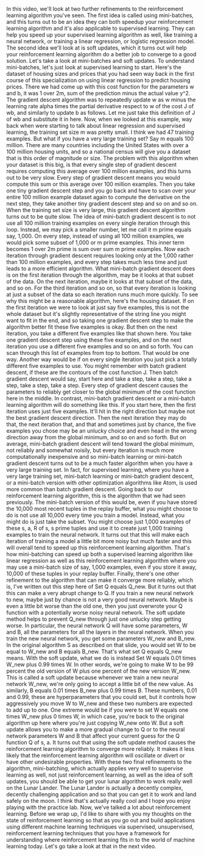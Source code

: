In this video, we'll look at two further refinements to the reinforcement learning algorithm you've seen. The first idea is called using mini-batches, and this turns out to be an idea they can both speedup your reinforcement learning algorithm and it's also applicable to supervised learning. They can help you speed up your supervised learning algorithm as well, like training a neural network, or training a linear regression, or logistic regression model. The second idea we'll look at is soft updates, which it turns out will help your reinforcement learning algorithm do a better job to converge to a good solution. Let's take a look at mini-batches and soft updates. To understand mini-batches, let's just look at supervised learning to start. Here's the dataset of housing sizes and prices that you had seen way back in the first course of this specialization on using linear regression to predict housing prices. There we had come up with this cost function for the parameters w and b, it was 1 over 2m, sum of the prediction minus the actual value y^​2. The gradient descent algorithm was to repeatedly update w as w minus the learning rate alpha times the partial derivative respect to w of the cost J of wb, and similarly to update b as follows. Let me just take this definition of J of wb and substitute it in here. Now, when we looked at this example, way back when were starting to talk about linear regression and supervised learning, the training set size m was pretty small. I think we had 47 training examples. But what if you have a very large training set? Say m equals 100 million. There are many countries including the United States with over a 100 million housing units, and so a national census will give you a dataset that is this order of magnitude or size. The problem with this algorithm when your dataset is this big, is that every single step of gradient descent requires computing this average over 100 million examples, and this turns out to be very slow. Every step of gradient descent means you would compute this sum or this average over 100 million examples. Then you take one tiny gradient descent step and you go back and have to scan over your entire 100 million example dataset again to compute the derivative on the next step, they take another tiny gradient descent step and so on and so on. When the training set size is very large, this gradient descent algorithm turns out to be quite slow. The idea of mini-batch gradient descent is to not use all 100 million training examples on every single iteration through this loop. Instead, we may pick a smaller number, let me call it m prime equals say, 1,000. On every step, instead of using all 100 million examples, we would pick some subset of 1,000 or m prime examples. This inner term becomes 1 over 2m prime is sum over sum m prime examples. Now each iteration through gradient descent requires looking only at the 1,000 rather than 100 million examples, and every step takes much less time and just leads to a more efficient algorithm. What mini-batch gradient descent does is on the first iteration through the algorithm, may be it looks at that subset of the data. On the next iteration, maybe it looks at that subset of the data, and so on. For the third iteration and so on, so that every iteration is looking at just a subset of the data so each iteration runs much more quickly. To see why this might be a reasonable algorithm, here's the housing dataset. If on the first iteration we were to look at just say five examples, this is not the whole dataset but it's slightly representative of the string line you might want to fit in the end, and so taking one gradient descent step to make the algorithm better fit these five examples is okay. But then on the next iteration, you take a different five examples like that shown here. You take one gradient descent step using these five examples, and on the next iteration you use a different five examples and so on and so forth. You can scan through this list of examples from top to bottom. That would be one way. Another way would be if on every single iteration you just pick a totally different five examples to use. You might remember with batch gradient descent, if these are the contours of the cost function J. Then batch gradient descent would say, start here and take a step, take a step, take a step, take a step, take a step. Every step of gradient descent causes the parameters to reliably get closer to the global minimum of the cost function here in the middle. In contrast, mini-batch gradient descent or a mini-batch learning algorithm will do something like this. If you start here, then the first iteration uses just five examples. It'll hit in the right direction but maybe not the best gradient descent direction. Then the next iteration they may do that, the next iteration that, and that and sometimes just by chance, the five examples you chose may be an unlucky choice and even head in the wrong direction away from the global minimum, and so on and so forth. But on average, mini-batch gradient descent will tend toward the global minimum, not reliably and somewhat noisily, but every iteration is much more computationally inexpensive and so mini-batch learning or mini-batch gradient descent turns out to be a much faster algorithm when you have a very large training set. In fact, for supervised learning, where you have a very large training set, mini-batch learning or mini-batch gradient descent, or a mini-batch version with other optimization algorithms like Atom, is used more common than batch gradient descent. Going back to our reinforcement learning algorithm, this is the algorithm that we had seen previously. The mini-batch version of this would be, even if you have stored the 10,000 most recent tuples in the replay buffer, what you might choose to do is not use all 10,000 every time you train a model. Instead, what you might do is just take the subset. You might choose just 1,000 examples of these s, a, R of s, s prime tuples and use it to create just 1,000 training examples to train the neural network. It turns out that this will make each iteration of training a model a little bit more noisy but much faster and this will overall tend to speed up this reinforcement learning algorithm. That's how mini-batching can speed up both a supervised learning algorithm like linear regression as well as this reinforcement learning algorithm where you may use a mini-batch size of say, 1,000 examples, even if you store it away, 10,000 of these tuples in your replay buffer. Finally, there's one other refinement to the algorithm that can make it converge more reliably, which is, I've written out this step here of Set Q equals Q_new. But it turns out that this can make a very abrupt change to Q. If you train a new neural network to new, maybe just by chance is not a very good neural network. Maybe is even a little bit worse than the old one, then you just overwrote your Q function with a potentially worse noisy neural network. The soft update method helps to prevent Q_new through just one unlucky step getting worse. In particular, the neural network Q will have some parameters, W and B, all the parameters for all the layers in the neural network. When you train the new neural network, you get some parameters W_new and B_new. In the original algorithm S as described on that slide, you would set W to be equal to W_new and B equals B_new. That's what set Q equals Q_new means. With the soft update, what we do is instead Set W equals 0.01 times W_new plus 0.99 times W. In other words, we're going to make W to be 99 percent the old version of W plus one percent of the new version W_new. This is called a soft update because whenever we train a new neural network W_new, we're only going to accept a little bit of the new value. As similarly, B equals 0.01 times B_new plus 0.99 times B. These numbers, 0.01 and 0.99, these are hyperparameters that you could set, but it controls how aggressively you move W to W_new and these two numbers are expected to add up to one. One extreme would be if you were to set W equals one times W_new plus 0 times W, in which case, you're back to the original algorithm up here where you're just copying W_new onto W. But a soft update allows you to make a more gradual change to Q or to the neural network parameters W and B that affect your current guess for the Q function Q of s, a. It turns out that using the soft update method causes the reinforcement learning algorithm to converge more reliably. It makes it less likely that the reinforcement learning algorithm will oscillate or divert or have other undesirable properties. With these two final refinements to the algorithm, mini-batching, which actually applies very well to supervise learning as well, not just reinforcement learning, as well as the idea of soft updates, you should be able to get your lunar algorithm to work really well on the Lunar Lander. The Lunar Lander is actually a decently complex, decently challenging application and so that you can get it to work and land safely on the moon. I think that's actually really cool and I hope you enjoy playing with the practice lab. Now, we've talked a lot about reinforcement learning. Before we wrap up, I'd like to share with you my thoughts on the state of reinforcement learning so that as you go out and build applications using different machine learning techniques via supervised, unsupervised, reinforcement learning techniques that you have a framework for understanding where reinforcement learning fits in to the world of machine learning today. Let's go take a look at that in the next video.